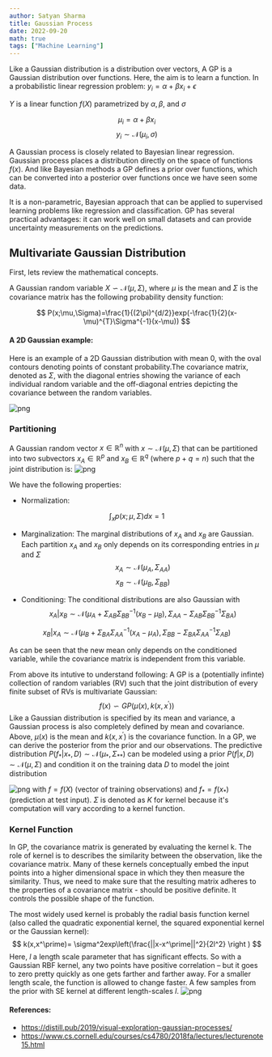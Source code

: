 ```yaml
---
author: Satyan Sharma
title: Gaussian Process
date: 2022-09-20
math: true
tags: ["Machine Learning"]
---
```


Like a Gaussian distribution is a distribution over vectors, A GP is a Gaussian
 distribution over functions. Here, the aim is to learn a function.
In a probabilistic linear regression problem:
 $y_{i}=\alpha+\beta x_{i}+\epsilon$

 $Y$ is a linear function $f(X)$  parametrized by $\alpha,\beta,$ and $\sigma$ 

$$
\mu_{i}=\alpha+\beta x_{i}
$$
$$
y_{i}\sim \mathcal{N}(\mu_{i},\sigma)
$$

A Gaussian process is closely related to Bayesian linear regression. Gaussian process places a distribution directly on the space of functions $f(x)$. 
And like Bayesian methods a GP defines a prior over functions, which can be converted into a posterior over functions once we have seen some data. 

It is a non-parametric, Bayesian approach that can be applied to supervised learning problems like regression and classification. GP has several practical advantages: it can work well on small datasets and can provide uncertainty measurements on the predictions.

## Multivariate Gaussian Distribution
First, lets review the mathematical concepts.

A Gaussian random variable $X\backsim\mathcal{{N}}(\mu,\Sigma)$, where $\mu$ is the mean and $\Sigma$ is the covariance matrix has the following probability density function:

$$
P(x;\mu,\Sigma)=\frac{1}{(2\pi)^{d/2}}exp(-\frac{1}{2}(x-\mu)^{T}\Sigma^{-1}(x-\mu))
$$

#### A 2D Gaussian example:
Here is an example of a 2D Gaussian distribution with mean 0, with the oval contours denoting points of constant probability.The covariance matrix, 
denoted as $\Sigma$, with the diagonal entries showing the variance of each individual random variable and the off-diagonal entries depicting 
the covariance between the random variables.

![png](/GP_01.png)

### Partitioning
A Gaussian random vector $x\in\mathbb{R}^{n}$ with $x\sim\mathcal{N}(\mu,\Sigma)$ that can be partitioned into two subvectors $x_{A}\in\mathbb{R}^{p}$ 
and $x_{B}\in\mathbb{R}^{q}$ (where $p+q=n$) such that the joint distribution is: 
![png](/GP_02.gif)

We have the following properties:
- Normalization:

$$
\int _x p(x; \mu, \Sigma)dx=1
$$

- Marginalization: The marginal distributions of $x_A$ and $x_B$ are Gaussian. Each partition 
$x_A$ and $x_B$ only depends on its corresponding entries in $\mu$ and $\Sigma$
$$
x_A \sim \mathcal{N}(\mu_A, \Sigma_{AA})
$$
$$
x_B \sim \mathcal{N}(\mu_B, \Sigma_{BB})
$$

- Conditioning: The conditional distributions are also Gaussian with
$$
x_A | x_B  \sim \mathcal{N}(\mu_A + \Sigma_{AB}\Sigma_{BB}^{-1} (x_B-\mu_B), \Sigma_{AA}-\Sigma_{AB}\Sigma_{BB}^{-1}\Sigma_{BA} )
$$

$$
x_B | x_A  \sim \mathcal{N}(\mu_B + \Sigma_{BA}\Sigma_{AA}^{-1} (x_A-\mu_A), \Sigma_{BB}-\Sigma_{BA}\Sigma_{AA}^{-1}\Sigma_{AB} )
$$

As can be seen that the new mean only depends on the conditioned variable, while the covariance matrix is independent from this variable.

From above its intutive to understand following:
A GP is a (potentially infinte) collection of random variables (RV) such that the joint distribution of every finite subset of RVs is multivariate Gaussian: 
$$
f(x)\backsim GP(\mu(x),k(x,x^\prime))
$$
Like a Gaussian distribution is specified by its mean and variance, a Gaussian process is also completely defined by mean and covariance.
Above, $\mu(x)$ is the mean and $k(x,x^\prime)$ is the covariance function.  In a GP, we can derive the posterior from the prior and our observations. The 
predictive distribution $P(f_\ast|x_\ast,D) \sim \mathcal{N}(\mu_\ast,\Sigma_{\ast\ast})$ can be modeled using a prior $P(f|x,D) \sim \mathcal{N}(\mu,\Sigma)$ and condition it on the training data $D$ to model the joint distribution 

![png](/GP_03.gif)
with $f=f(X)$ (vector of training observations) and $f_\ast=f(x_\ast)$ (prediction at test input). $\Sigma$  is denoted as $K$ for kernel because it's computation will vary according to a kernel function.

### Kernel Function

In GP, the covariance matrix is generated by evaluating the kernel k. The role of kernel is to describes the similarity between the observation,
like the covariance matrix. Many of these kernels conceptually embed the input points into a higher dimensional space in which they then measure the similarity.
Thus, we need to make sure that the resulting matrix adheres to the properties of a covariance matrix - should be positive definite. 
It controls the possible shape of the function. 

The most widely used kernel is probably the radial basis function kernel (also called the quadratic exponential kernel, 
the squared exponential kernel or the Gaussian kernel):
$$
k(x,x^\prime)= \sigma^2exp\left(\frac{||x-x^\prime||^2}{2l^2} \right )
$$
Here, $l$ a length scale parameter that has significant effects. So with a Gaussian RBF kernel, any two points have positive correlation – but it goes to zero pretty quickly as one gets farther and farther away. For a smaller length scale, the function is allowed to change faster. 
A few samples from the prior with SE kernel at different length-scales $l$.
![png](/GP_04.png)

#### References:
- https://distill.pub/2019/visual-exploration-gaussian-processes/
- https://www.cs.cornell.edu/courses/cs4780/2018fa/lectures/lecturenote15.html